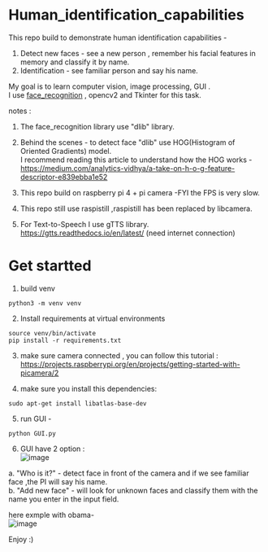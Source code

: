 # Human_identification_capabilities

This repo build to demonstrate human identification capabilities - 
1) Detect new faces -  see a new person , remember his facial features in memory and classify it by name. 
2) Identification  - see familiar person and say his name.

My goal is to learn computer vision, image processing, GUI .    
I use [face_recognition](https://github.com/ageitgey/face_recognition) , opencv2 and Tkinter for this task.

notes :
1) The face_recognition library use "dlib" library. 
2) Behind the scenes - to detect face "dlib" use HOG(Histogram of Oriented Gradients) model.  
I recommend reading this article to understand how the HOG works -
https://medium.com/analytics-vidhya/a-take-on-h-o-g-feature-descriptor-e839ebba1e52

3) This repo build on raspberry pi 4 + pi camera -FYI the FPS is very slow.
4) This repo still use raspistill ,raspistill has been replaced by libcamera.
5) For Text-to-Speech I use gTTS library. https://gtts.readthedocs.io/en/latest/  (need internet connection)


# Get startted  
1) build venv 
```
python3 -m venv venv
```
2) Install requirements at virtual environments
```
source venv/bin/activate
pip install -r requirements.txt
```

3) make sure camera connected , you can follow this tutorial : <br>
https://projects.raspberrypi.org/en/projects/getting-started-with-picamera/2 <br>


4) make sure you install this dependencies:

```
sudo apt-get install libatlas-base-dev
```

5) run GUI -
```
python GUI.py
```

6) GUI have 2 option :  
![image](https://user-images.githubusercontent.com/82320340/153349685-66a8e63c-8655-473a-bf75-c611a2528931.png)

a. "Who is it?" - detect face in front of the camera and if we see familiar face ,the PI will say his name.  
b. "Add new face"  - will look for unknown faces and classify them with the name you enter in the input field.  


here exmple with obama-  
![image](https://user-images.githubusercontent.com/82320340/153770024-12d7c8d3-5285-4ffc-9f60-7db82a858c2c.png)


Enjoy :)
